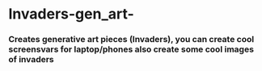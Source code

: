 # Invaders-gen_art-
### Creates generative art pieces (Invaders), you can create cool screensvars for laptop/phones also create some cool images of invaders

